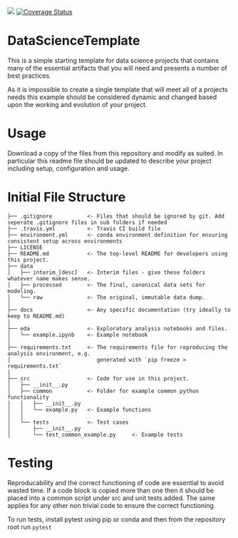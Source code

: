![](https://travis-ci.org/FlipWebApps/DataScienceTemplate.svg?branch=master)
[![Coverage Status](https://coveralls.io/repos/github/FlipWebApps/DataScienceTemplate/badge.svg?branch=master)](https://coveralls.io/github/FlipWebApps/DataScienceTemplate?branch=master)  

# DataScienceTemplate
This is a simple starting template for data science projects that contains many of the essential artifacts that you will need and presents a number of best practices.

As it is impossible to create a single template that will meet all of a projects needs this example should be considered dynamic and changed based upon the working and evolution of your project.

# Usage
Download a copy of the files from this repository and modify as suited. In particular this readme file should be updated to describe your project including setup, configuration and usage.

# Initial File Structure

```
├── .gitignore           <- Files that should be ignored by git. Add seperate .gitignore files in sub folders if needed
├── .travis.yml          <- Travis CI build file
├── environment.yml      <- conda environment definition for ensuring consistent setup across environments
├── LICENSE
├── README.md            <- The top-level README for developers using this project.
├── data
│   ├── interim_[desc]   <- Interim files - give these folders whatever name makes sense.
│   ├── processed        <- The final, canonical data sets for modeling.
│   └── raw              <- The original, immutable data dump.
│
├── docs                 <- Any specific documentation (try ideally to keep to README.md)
│
├── eda                  <- Exploratory analysis notebooks and files. 
│   └── example.ipynb    <- Example notebook
│
├── requirements.txt     <- The requirements file for reproducing the analysis environment, e.g.
│                           generated with `pip freeze > requirements.txt`
│
├── src                  <- Code for use in this project.
│   ├── __init__.py
│   ├── common           <- Folder for example common python functionality
│   │   ├── __init__.py
│   │   └── example.py   <- Example functions
│   │
│   └── tests            <- Test cases
│       ├── __init__.py
│       └── test_common_example.py     <- Example tests
```

# Testing
Reproducability and the correct functioning of code are essential to avoid wasted time. If a code block is copied more than one then it should be placed into a common script under src and unit tests added. The same applies for any other non trivial code to ensure the correct functioning.

To run tests, install pytest using pip or conda and then from the repository root run 
```pytest```
